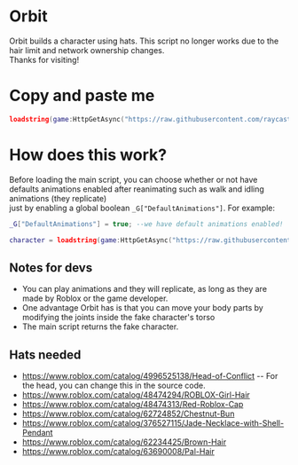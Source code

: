 # Orbit
Orbit builds a character using hats. This script no longer works due to the hair limit and network ownership changes. \
Thanks for visiting!
# Copy and paste me
```lua
loadstring(game:HttpGetAsync("https://raw.githubusercontent.com/raycast6000/orbit/main/main.lua"))()
```
# How does this work?
Before loading the main script, you can choose whether or not have defaults animations enabled after reanimating such as walk and idling animations (they replicate) \
just by enabling a global boolean `_G["DefaultAnimations"]`. For example:
```lua
_G["DefaultAnimations"] = true; --we have default animations enabled!

character = loadstring(game:HttpGetAsync("https://raw.githubusercontent.com/raycast6000/orbit/main/main.lua"))()
```
## Notes for devs
- You can play animations and they will replicate, as long as they are made by Roblox or the game developer.
- One advantage Orbit has is that you can move your body parts by modifying the joints inside the fake character's torso
- The main script returns the fake character.
## Hats needed
- https://www.roblox.com/catalog/4996525138/Head-of-Conflict -- For the head, you can change this in the source code.
- https://www.roblox.com/catalog/48474294/ROBLOX-Girl-Hair
- https://www.roblox.com/catalog/48474313/Red-Roblox-Cap
- https://www.roblox.com/catalog/62724852/Chestnut-Bun
- https://www.roblox.com/catalog/376527115/Jade-Necklace-with-Shell-Pendant
- https://www.roblox.com/catalog/62234425/Brown-Hair
- https://www.roblox.com/catalog/63690008/Pal-Hair
